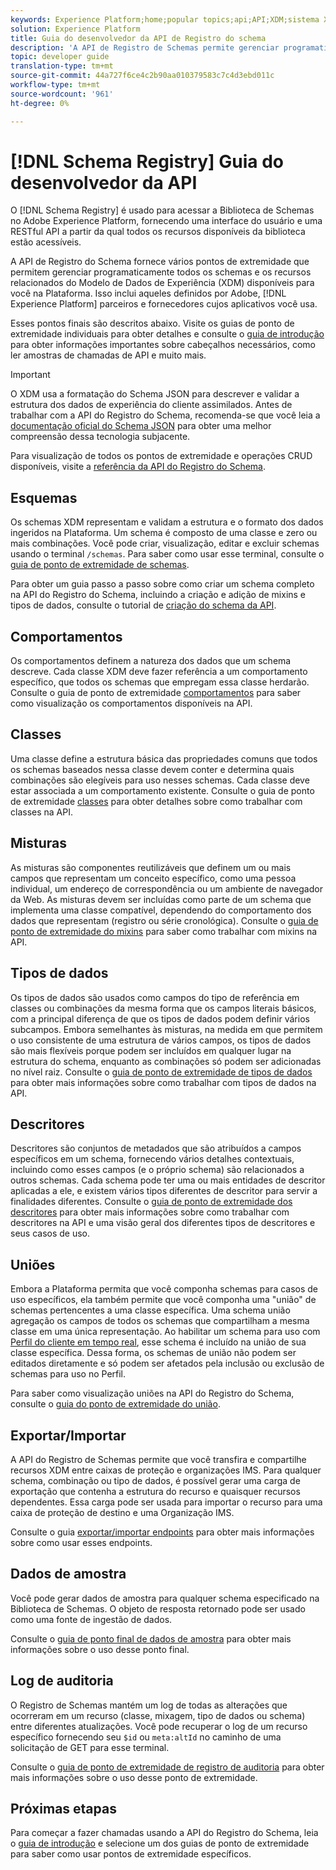 ```yaml
---
keywords: Experience Platform;home;popular topics;api;API;XDM;sistema XDM;modelo de dados da experiência;Modelo de dados da experiência;Modelo de dados da experiência;modelo de dados;Modelo de dados;Registro do schema;Registro do Schema;
solution: Experience Platform
title: Guia do desenvolvedor da API de Registro do schema
description: 'A API de Registro de Schemas permite gerenciar programaticamente todos os schemas e os recursos XDM relacionados disponíveis para você no Experience Platform. '
topic: developer guide
translation-type: tm+mt
source-git-commit: 44a727f6ce4c2b90aa010379583c7c4d3ebd011c
workflow-type: tm+mt
source-wordcount: '961'
ht-degree: 0%

---
```



# [!DNL Schema Registry] Guia do desenvolvedor da API

O [!DNL Schema Registry] é usado para acessar a Biblioteca de Schemas no Adobe Experience Platform, fornecendo uma interface do usuário e uma RESTful API a partir da qual todos os recursos disponíveis da biblioteca estão acessíveis.

A API de Registro do Schema fornece vários pontos de extremidade que permitem gerenciar programaticamente todos os schemas e os recursos relacionados do Modelo de Dados de Experiência (XDM) disponíveis para você na Plataforma. Isso inclui aqueles definidos por Adobe, [!DNL Experience Platform] parceiros e fornecedores cujos aplicativos você usa.

Esses pontos finais são descritos abaixo. Visite os guias de ponto de extremidade individuais para obter detalhes e consulte o [guia de introdução](./getting-started.md) para obter informações importantes sobre cabeçalhos necessários, como ler amostras de chamadas de API e muito mais.

>[!IMPORTANT]
>
>O XDM usa a formatação do Schema JSON para descrever e validar a estrutura dos dados de experiência do cliente assimilados. Antes de trabalhar com a API do Registro do Schema, recomenda-se que você leia a [documentação oficial do Schema JSON](https://json-schema.org/) para obter uma melhor compreensão dessa tecnologia subjacente.

Para visualização de todos os pontos de extremidade e operações CRUD disponíveis, visite a [referência da API do Registro do Schema](https://www.adobe.io/apis/experienceplatform/home/api-reference.html#!acpdr/swagger-specs/schema-registry.yaml).

## Esquemas

Os schemas XDM representam e validam a estrutura e o formato dos dados ingeridos na Plataforma. Um schema é composto de uma classe e zero ou mais combinações. Você pode criar, visualização, editar e excluir schemas usando o terminal `/schemas`. Para saber como usar esse terminal, consulte o [guia de ponto de extremidade de schemas](./schemas.md).

Para obter um guia passo a passo sobre como criar um schema completo na API do Registro do Schema, incluindo a criação e adição de mixins e tipos de dados, consulte o tutorial de [criação do schema da API](../tutorials/create-schema-api.md).

## Comportamentos

Os comportamentos definem a natureza dos dados que um schema descreve. Cada classe XDM deve fazer referência a um comportamento específico, que todos os schemas que empregam essa classe herdarão. Consulte o guia de ponto de extremidade [comportamentos](./behaviors.md) para saber como visualização os comportamentos disponíveis na API.

## Classes

Uma classe define a estrutura básica das propriedades comuns que todos os schemas baseados nessa classe devem conter e determina quais combinações são elegíveis para uso nesses schemas. Cada classe deve estar associada a um comportamento existente. Consulte o guia de ponto de extremidade [classes](./classes.md) para obter detalhes sobre como trabalhar com classes na API.

## Misturas

As misturas são componentes reutilizáveis que definem um ou mais campos que representam um conceito específico, como uma pessoa individual, um endereço de correspondência ou um ambiente de navegador da Web. As misturas devem ser incluídas como parte de um schema que implementa uma classe compatível, dependendo do comportamento dos dados que representam (registro ou série cronológica). Consulte o [guia de ponto de extremidade do mixins](./mixins.md) para saber como trabalhar com mixins na API.

## Tipos de dados

Os tipos de dados são usados como campos do tipo de referência em classes ou combinações da mesma forma que os campos literais básicos, com a principal diferença de que os tipos de dados podem definir vários subcampos. Embora semelhantes às misturas, na medida em que permitem o uso consistente de uma estrutura de vários campos, os tipos de dados são mais flexíveis porque podem ser incluídos em qualquer lugar na estrutura do schema, enquanto as combinações só podem ser adicionadas no nível raiz. Consulte o [guia de ponto de extremidade de tipos de dados](./data-types.md) para obter mais informações sobre como trabalhar com tipos de dados na API.

## Descritores

Descritores são conjuntos de metadados que são atribuídos a campos específicos em um schema, fornecendo vários detalhes contextuais, incluindo como esses campos (e o próprio schema) são relacionados a outros schemas. Cada schema pode ter uma ou mais entidades de descritor aplicadas a ele, e existem vários tipos diferentes de descritor para servir a finalidades diferentes. Consulte o [guia de ponto de extremidade dos descritores](./descriptors.md) para obter mais informações sobre como trabalhar com descritores na API e uma visão geral dos diferentes tipos de descritores e seus casos de uso.

## Uniões

Embora a Plataforma permita que você componha schemas para casos de uso específicos, ela também permite que você componha uma &quot;união&quot; de schemas pertencentes a uma classe específica. Uma schema união agregação os campos de todos os schemas que compartilham a mesma classe em uma única representação. Ao habilitar um schema para uso com [Perfil do cliente em tempo real](../../profile/home.md), esse schema é incluído na união de sua classe específica. Dessa forma, os schemas de união não podem ser editados diretamente e só podem ser afetados pela inclusão ou exclusão de schemas para uso no Perfil.

Para saber como visualização uniões na API do Registro do Schema, consulte o [guia do ponto de extremidade do união](./unions.md).

## Exportar/Importar

A API do Registro de Schemas permite que você transfira e compartilhe recursos XDM entre caixas de proteção e organizações IMS. Para qualquer schema, combinação ou tipo de dados, é possível gerar uma carga de exportação que contenha a estrutura do recurso e quaisquer recursos dependentes. Essa carga pode ser usada para importar o recurso para uma caixa de proteção de destino e uma Organização IMS.

Consulte o guia [exportar/importar endpoints](./export-import.md) para obter mais informações sobre como usar esses endpoints.

## Dados de amostra

Você pode gerar dados de amostra para qualquer schema especificado na Biblioteca de Schemas. O objeto de resposta retornado pode ser usado como uma fonte de ingestão de dados.

Consulte o [guia de ponto final de dados de amostra](./sample-data.md) para obter mais informações sobre o uso desse ponto final.

## Log de auditoria

O Registro de Schemas mantém um log de todas as alterações que ocorreram em um recurso (classe, mixagem, tipo de dados ou schema) entre diferentes atualizações. Você pode recuperar o log de um recurso específico fornecendo seu `$id` ou `meta:altId` no caminho de uma solicitação de GET para esse terminal.

Consulte o [guia de ponto de extremidade de registro de auditoria](./audit-log.md) para obter mais informações sobre o uso desse ponto de extremidade.

## Próximas etapas

Para começar a fazer chamadas usando a API do Registro do Schema, leia o [guia de introdução](./getting-started.md) e selecione um dos guias de ponto de extremidade para saber como usar pontos de extremidade específicos.